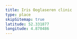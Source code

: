 ```yaml
---
title: Iris Ooglaseren clinic
type: place
skipSitemap: true
latitude: 52.331877
longitude: 4.870486
---
```

